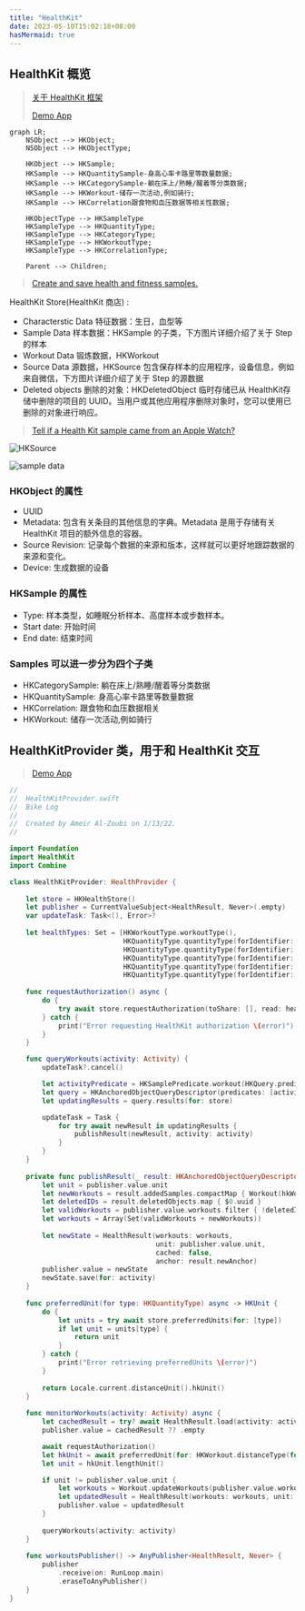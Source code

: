 ```yaml
---
title: "HealthKit"
date: 2023-05-10T15:02:18+08:00
hasMermaid: true
---
```


## HealthKit 概览

> [关于 HealthKit 框架](https://developer.apple.com/documentation/healthkit/about_the_healthkit_framework?language=objc)
>
> [Demo App](https://github.com/z3bi/bikelog?ref=iosexample.com)

```mermaid
graph LR;
    NSObject --> HKObject;
    NSObject --> HKObjectType;

    HKObject --> HKSample;
    HKSample --> HKQuantitySample-身高心率卡路里等数量数据;
    HKSample --> HKCategorySample-躺在床上/熟睡/醒着等分类数据;
    HKSample --> HKWorkout-储存一次活动,例如骑行;
    HKSample --> HKCorrelation跟食物和血压数据等相关性数据;

    HKObjectType --> HKSampleType
    HKSampleType --> HKQuantityType;
    HKSampleType --> HKCategoryType;
    HKSampleType --> HKWorkoutType;
    HKSampleType --> HKCorrelationType;

    Parent --> Children;
```

> [Create and save health and fitness samples.](https://developer.apple.com/documentation/healthkit/samples)

HealthKit Store(HealthKit 商店) :

* Characterstic Data 特征数据：生日，血型等
* Sample Data 样本数据：HKSample 的子类，下方图片详细介绍了关于 Step 的样本
* Workout Data 锻炼数据，HKWorkout
* Source Data 源数据，HKSource 包含保存样本的应用程序，设备信息，例如来自微信，下方图片详细介绍了关于 Step 的源数据
* Deleted objects 删除的对象：HKDeletedObject 临时存储已从 HealthKit存储中删除的项目的 UUID。当用户或其他应用程序删除对象时，您可以使用已删除的对象进行响应。

> [Tell if a Health Kit sample came from an Apple Watch?](https://stackoverflow.com/questions/31110202/tell-if-a-health-kit-sample-came-from-an-apple-watch)

![HKSource](https://i.stack.imgur.com/zsg1O.jpg)

![sample data](sample-data.jpg)

### HKObject 的属性

* UUID
* Metadata: 包含有关条目的其他信息的字典。Metadata 是用于存储有关HealthKit 项目的额外信息的容器。
* Source Revision: 记录每个数据的来源和版本，这样就可以更好地跟踪数据的来源和变化。
* Device: 生成数据的设备

### HKSample 的属性

* Type: 样本类型，如睡眠分析样本、高度样本或步数样本。
* Start date: 开始时间
* End date: 结束时间

### Samples 可以进一步分为四个子类

* HKCategorySample: 躺在床上/熟睡/醒着等分类数据
* HKQuantitySample: 身高心率卡路里等数量数据
* HKCorrelation: 跟食物和血压数据相关
* HKWorkout: 储存一次活动,例如骑行

## HealthKitProvider 类，用于和 HealthKit 交互

> [Demo App](https://github.com/z3bi/bikelog?ref=iosexample.com)

```swift
//
//  HealthKitProvider.swift
//  Bike Log
//
//  Created by Ameir Al-Zoubi on 1/13/22.
//

import Foundation
import HealthKit
import Combine

class HealthKitProvider: HealthProvider {
    
    let store = HKHealthStore()
    let publisher = CurrentValueSubject<HealthResult, Never>(.empty)
    var updateTask: Task<(), Error>?
    
    let healthTypes: Set = [HKWorkoutType.workoutType(),
                            HKQuantityType.quantityType(forIdentifier: .distanceCycling)!,
                            HKQuantityType.quantityType(forIdentifier: .distanceWalkingRunning)!,
                            HKQuantityType.quantityType(forIdentifier: .heartRate)!,
                            HKQuantityType.quantityType(forIdentifier: .activeEnergyBurned)!,
                            HKQuantityType.quantityType(forIdentifier: .basalEnergyBurned)!]
    
    func requestAuthorization() async {
        do {
            try await store.requestAuthorization(toShare: [], read: healthTypes)
        } catch {
            print("Error requesting HealthKit authorization \(error)")
        }
    }

    func queryWorkouts(activity: Activity) {
        updateTask?.cancel()

        let activityPredicate = HKSamplePredicate.workout(HKQuery.predicateForWorkouts(with: activity.hkActivityType))
        let query = HKAnchoredObjectQueryDescriptor(predicates: [activityPredicate], anchor: publisher.value.anchor)
        let updatingResults = query.results(for: store)

        updateTask = Task {
            for try await newResult in updatingResults {
                publishResult(newResult, activity: activity)
            }
        }
    }
    
    private func publishResult(_ result: HKAnchoredObjectQueryDescriptor<HKWorkout>.Result, activity: Activity) {
        let unit = publisher.value.unit
        let newWorkouts = result.addedSamples.compactMap { Workout(hkWorkout: $0, hkUnit: unit.hkUnit()) }
        let deletedIDs = result.deletedObjects.map { $0.uuid }
        let validWorkouts = publisher.value.workouts.filter { !deletedIDs.contains($0.id) }
        let workouts = Array(Set(validWorkouts + newWorkouts))
        
        let newState = HealthResult(workouts: workouts,
                                    unit: publisher.value.unit,
                                    cached: false,
                                    anchor: result.newAnchor)
        publisher.value = newState
        newState.save(for: activity)
    }
    
    func preferredUnit(for type: HKQuantityType) async -> HKUnit {
        do {
            let units = try await store.preferredUnits(for: [type])
            if let unit = units[type] {
                return unit
            }
        } catch {
            print("Error retrieving preferredUnits \(error)")
        }
        
        return Locale.current.distanceUnit().hkUnit()
    }
    
    func monitorWorkouts(activity: Activity) async {
        let cachedResult = try? await HealthResult.load(activity: activity)
        publisher.value = cachedResult ?? .empty

        await requestAuthorization()
        let hkUnit = await preferredUnit(for: HKWorkout.distanceType(for: activity.hkActivityType))
        let unit = hkUnit.lengthUnit()

        if unit != publisher.value.unit {
            let workouts = Workout.updateWorkouts(publisher.value.workouts, unit: unit)
            let updatedResult = HealthResult(workouts: workouts, unit: unit, cached: true, anchor: cachedResult?.anchor)
            publisher.value = updatedResult
        }
        
        queryWorkouts(activity: activity)
    }
    
    func workoutsPublisher() -> AnyPublisher<HealthResult, Never> {
        publisher
            .receive(on: RunLoop.main)
            .eraseToAnyPublisher()
    }
}
```